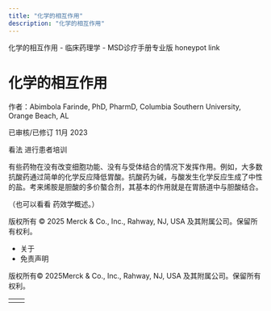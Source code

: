 ```yaml
---
title: "化学的相互作用"
description: "化学的相互作用"
---
```


﻿化学的相互作用 \- 临床药理学 \- MSD诊疗手册专业版 honeypot link

# 化学的相互作用

作者：Abimbola Farinde, PhD, PharmD, Columbia Southern University, Orange Beach, AL

已审核/已修订 11月 2023

看法 进行患者培训

有些药物在没有改变细胞功能、没有与受体结合的情况下发挥作用。例如，大多数抗酸药通过简单的化学反应降低胃酸。抗酸药为碱，与酸发生化学反应生成了中性的盐。考来烯胺是胆酸的多价螯合剂，其基本的作用就是在胃肠道中与胆酸结合。

（也可以看看 药效学概述。）



版权所有 © 2025
Merck & Co., Inc., Rahway, NJ, USA 及其附属公司。保留所有权利。

- 关于
- 免责声明

版权所有© 2025Merck & Co., Inc., Rahway, NJ, USA 及其附属公司。保留所有权利。

|     |     |
| --- | --- |
|  |  |